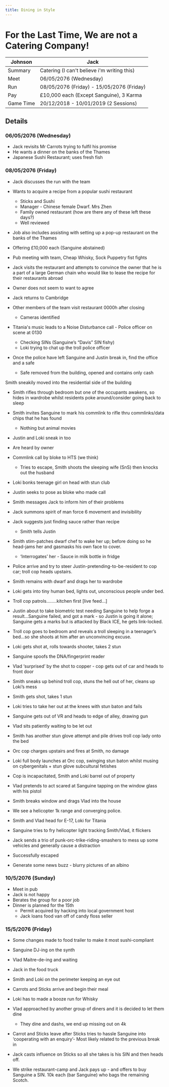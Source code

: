 ```yaml
---
title: Dining in Style
---
```


# For the Last Time, We are not a Catering Company!

| Johnson   | Jack                                        |
| --------- | ------------------------------------------- |
| Summary   | Catering (I can't believe i'm writing this) |
| Meet      | 06/05/2076 (Wednesday)                      |
| Run       | 08/05/2076 (Friday) - 15/05/2076 (Friday)  |
| Pay       | £10,000 each (Except Sanguine), 3 Karma     |
| Game Time | 20/12/2018 - 10/01/2019 (2 Sessions)        |

## Details  

### 06/05/2076 (Wednesday)

- Jack revisits Mr Carrots trying to fulfil his promise
- He wants a dinner on the banks of the Thames
- Japanese Sushi Restaurant; uses fresh fish

### 08/05/2076 (Friday)

- Jack discusses the run with the team
- Wants to acquire a recipe from a popular sushi restaurant
	- Sticks and Sushi
	- Manager - Chinese female Dwarf. Mrs Zhen
	- Family owned restaurant (how are there any of these left these days?)
	- Well reviewed
- Job also includes assisting with setting up a pop-up restaurant on the banks of the Thames
- Offering £10,000 each (Sanguine abstained)

- Pub meeting with team, Cheap Whisky, Sock Puppetry fist fights

- Jack visits the restaurant and attempts to convince the owner that he is a part of a large German chain who would like to lease the recipe for their restaurants abroad
- Owner does not seem to want to agree
- Jack returns to Cambridge

- Other members of the team visit restaurant 0000h after closing
	- Cameras identified
- Titania's music leads to a Noise Disturbance call  - Police officer on scene at 0130
	- Checking SINs (Sanguine’s “Davis” SIN fishy)
	- Loki trying to chat up the troll police officer

- Once the police have left Sanguine and Justin break in, find the office and a safe
	- Safe removed from the building, opened and contains only cash

Smith sneakily moved into the residential side of the building
- Smith rifles through bedroom but one of the occupants awakens, so hides in wardrobe whilst residents poke around/consider going back to sleep
- Smith invites Sanguine to mark his commlink to rifle thru commlinks/data chips that he has found
	- Nothing but animal movies
- Justin and Loki sneak in too
- Are heard by owner
- Commlink call by bloke to HTS (we think)
	- Tries to escape, Smith shoots the sleeping wife (SnS) then knocks out the husband
- Loki bonks teenage girl on head with stun club
- Justin seeks to pose as bloke who made call
- Smith messages Jack to inform him of their problems

- Jack summons spirit of man force 6 movement and invisibility
- Jack suggests just finding sauce rather than recipe
	- Smith tells Justin

- Smith stim-patches dwarf chef to wake her up; before doing so he head-jams her and gasmasks his own face to cover.
	- ‘Interrogates’ her - Sauce in milk bottle in fridge

- Police arrive and try to steer Justin-pretending-to-be-resident to cop car; troll cop heads upstairs.
- Smith remains with dwarf and drags her to wardrobe
- Loki gets into tiny human bed, lights out, unconscious people under bed.
- Troll cop patrols……..kitchen first [live feed…]
- Justin about to take biometric test needing Sanguine to help forge a result...Sanguine failed, and got a mark - so Justin is going it alone; Sanguine gets a marks but is attacked by Black ICE, he gets link-locked.
- Troll cop goes to bedroom and reveals a troll sleeping in a teenager’s bed...so she shoots at him after an unconvincing excuse.

- Loki gets shot at, rolls towards shooter, takes 2 stun
- Sanguine spoofs the DNA/fingerprint reader
- Vlad ‘surprised’ by the shot to copper - cop gets out of car and heads to front door
- Smith sneaks up behind troll cop, stuns the hell out of her, cleans up Loki’s mess
- Smith gets shot, takes 1 stun
- Loki tries to take her out at the knees with stun baton and fails
- Sanguine gets out of VR and heads to edge of alley, drawing gun
- Vlad sits patiently waiting to be let out
- Smith has another stun glove attempt and pile drives troll cop lady onto the bed

- Orc cop charges upstairs and fires at Smith, no damage
- Loki full body launches at Orc cop, swinging stun baton whilst musing on cybergenitals + stun glove subcultural fetishes
- Cop is incapacitated, Smith and Loki barrel out of property
- Vlad pretends to act scared at Sanguine tapping on the window glass with his pistol
- Smith breaks window and drags Vlad into the house

- We see a helicopter 1k range and converging police.
- Smith and Vlad head for E-17, Loki for Titania
- Sanguine tries to fry helicopter light tracking Smith/Vlad, it flickers
- Jack sends a trio of punk-orc-trike-riding-smashers to mess up some vehicles and generally cause a distraction
- Successfully escaped

- Generate some news buzz - blurry pictures of an albino

### 10/5/2076 (Sunday)

- Meet in pub
- Jack is not happy
- Berates the group for a poor job
- Dinner is planned for the 15th
	- Permit acquired by hacking into local government host
	- Jack loans food van off of candy floss seller

### 15/5/2076 (Friday)

- Some changes made to food trailer to make it most sushi-compliant
- Sanguine DJ-ing on the synth
- Vlad Maitre-de-ing and waiting
- Jack in the food truck
- Smith and Loki on the perimeter keeping an eye out

- Carrots and Sticks arrive and begin their meal
- Loki has to made a booze run for Whisky

- Vlad approached by another group of diners and it is decided to let them dine
	- They dine and dashs, we end up missing out on 4k

- Carrot and Sticks leave after Sticks tries to hassle Sanguine into ‘cooperating with an enquiry’- Most likely related to the previous break in
- Jack casts influence on Sticks so all she takes is his SIN and then heads off.

- We strike restaurant-camp and Jack pays up - and offers to buy Sanguine a SIN. 10k each (bar Sanguine) who bags the remaining Scotch.

